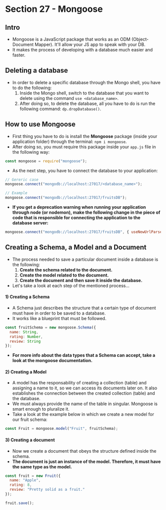 # Section 27 - Mongoose

## Intro
* Mongoose is a JavaScript package that works as an ODM (Object-Document Mapper). It'll allow your JS app to speak with your DB.
* It makes the process of developing with a database much easier and faster.

## Deleting a database
* In order to delete a specific database through the Mongo shell, you have to do the following:
  1. Inside the Mongo shell, switch to the database that you want to delete using the command ```use <database_name>```.
  2. After doing so, to delete the database, all you have to do is run the following command: ```dp.dropDatabase()```.

## How to use Mongoose
* First thing you have to do is install the __Mongoose__ package (inside your application folder) through the terminal: ```npm i mongoose```.
* After doing so, you must require this package inside your ```app.js``` file in the following way:
```javascript
const mongoose = require("mongoose");
```
* As the next step, you have to connect the database to your application:
```javascript
// Gereric case
mongoose.connect("mongodb://localhost:27017/<database_name>");

// Example
mongoose.connect("mongodb://localhost:27017/fruitsDB");
```
* __If you get a deprecation warning when running your application through node (or nodemon), make the following change in the piece of code that is responsible for connecting the application to the database server:__
```javascript
mongoose.connect("mongodb://localhost:27017/fruitsDB", { useNewUrlParser: true});
```

## Creating a Schema, a Model and a Document
* The process needed to save a particular document inside a database is the following:
  1. __Create the schema related to the document.__
  2. __Create the model related to the document.__
  3. __Create the document and then save it inside the database.__
* Let's take a look at each step of the mentioned process...
#### 1) Creating a Schema
* A Schema just describes the structure that a certain type of document must have in order to be saved to a database. 
* It works like a blueprint that must be followed.
```javascript
const fruitSchema = new mongoose.Schema({
  name: String,
  rating: Number,
  review: String
});
```
* __For more info about the data types that a Schema can accept, take a look at the mongoose documentation.__
#### 2) Creating a Model
* A model has the responsability of creating a collection (table) and assigning a name to it, so we can access its documents later on. It also establishes the connection between the created collection (table) and the database.
* We must always provide the name of the table in singular. Mongoose is smart enough to pluralize it.
* Take a look at the example below in which we create a new model for our fruit schema:
```javascript
const Fruit = mongoose.model("Fruit", fruitSchema);
```
#### 3) Creating a document
* Now we create a document that obeys the structure defined inside the schema. 
* __The document is just an instance of the model. Therefore, it must have the same type as the model.__
```javascript
const fruit = new Fruit({
  name: "Apple",
  rating: 8,
  review: "Pretty solid as a fruit."
});

fruit.save();
```
